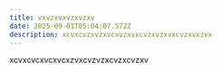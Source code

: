 ```yaml
---
title: vxvzxvxvzxvzxv
date: 2025-09-01T05:04:07.572Z
description: xcvxcvzxvzxvcxvzxvxcvzxvzxvxcvzxvxzvx
---
```

xcvxcvcxvcxvcxzvxcvzvzxcvzxcvzxv